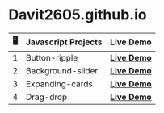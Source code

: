 # Davit2605.github.io

| 🖥️ | Javascript Projects | Live Demo                                                       |
|:---:|---------------------|:---------------------------------------------------------------:|
| 1   | Button-ripple       | **[Live Demo](http://davit2605.github.io/button-ripple/index.html)**     |
| 2   | Background-slider   | **[Live Demo](https://davit2605.github.io/background-slider/)** |
| 3   | Expanding-cards     | **[Live Demo](https://davit2605.github.io/expanding-cards/)**   |
| 4   | Drag-drop     | **[Live Demo](https://davit2605.github.io/Drag-drop/)**   |
